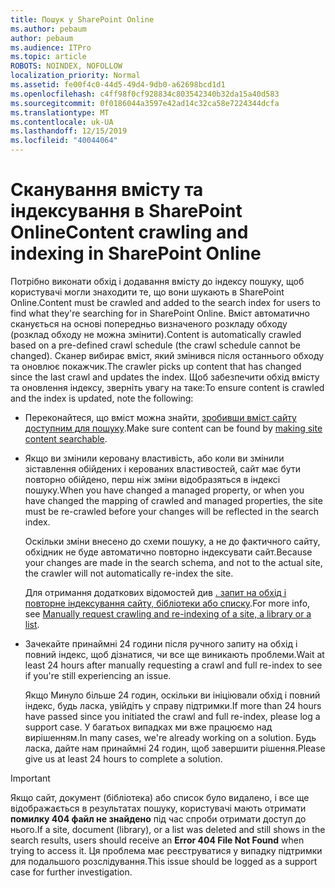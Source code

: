 ```yaml
---
title: Пошук у SharePoint Online
ms.author: pebaum
author: pebaum
ms.audience: ITPro
ms.topic: article
ROBOTS: NOINDEX, NOFOLLOW
localization_priority: Normal
ms.assetid: fe00f4c0-44d5-49d4-9db0-a62698bcd1d1
ms.openlocfilehash: c4ff98f0cf928834c803542340b32da15a40d583
ms.sourcegitcommit: 0f0186044a3597e42ad14c32ca58e7224344dcfa
ms.translationtype: MT
ms.contentlocale: uk-UA
ms.lasthandoff: 12/15/2019
ms.locfileid: "40044064"
---
```

# <a name="content-crawling-and-indexing-in-sharepoint-online"></a><span data-ttu-id="f9816-102">Сканування вмісту та індексування в SharePoint Online</span><span class="sxs-lookup"><span data-stu-id="f9816-102">Content crawling and indexing in SharePoint Online</span></span>

<span data-ttu-id="f9816-103">Потрібно виконати обхід і додавання вмісту до індексу пошуку, щоб користувачі могли знаходити те, що вони шукають в SharePoint Online.</span><span class="sxs-lookup"><span data-stu-id="f9816-103">Content must be crawled and added to the search index for users to find what they're searching for in SharePoint Online.</span></span> <span data-ttu-id="f9816-104">Вміст автоматично сканується на основі попередньо визначеного розкладу обходу (розклад обходу не можна змінити).</span><span class="sxs-lookup"><span data-stu-id="f9816-104">Content is automatically crawled based on a pre-defined crawl schedule (the crawl schedule cannot be changed).</span></span> <span data-ttu-id="f9816-105">Сканер вибирає вміст, який змінився після останнього обходу та оновлює покажчик.</span><span class="sxs-lookup"><span data-stu-id="f9816-105">The crawler picks up content that has changed since the last crawl and updates the index.</span></span> <span data-ttu-id="f9816-106">Щоб забезпечити обхід вмісту та оновлення індексу, зверніть увагу на таке:</span><span class="sxs-lookup"><span data-stu-id="f9816-106">To ensure content is crawled and the index is updated, note the following:</span></span>

- <span data-ttu-id="f9816-107">Переконайтеся, що вміст можна знайти, [зробивши вміст сайту доступним для пошуку](https://docs.microsoft.com/sharepoint/make-site-content-searchable).</span><span class="sxs-lookup"><span data-stu-id="f9816-107">Make sure content can be found by [making site content searchable](https://docs.microsoft.com/sharepoint/make-site-content-searchable).</span></span>

- <span data-ttu-id="f9816-108">Якщо ви змінили керовану властивість, або коли ви змінили зіставлення обійдених і керованих властивостей, сайт має бути повторно обійдено, перш ніж зміни відобразяться в індексі пошуку.</span><span class="sxs-lookup"><span data-stu-id="f9816-108">When you have changed a managed property, or when you have changed the mapping of crawled and managed properties, the site must be re-crawled before your changes will be reflected in the search index.</span></span> 

    <span data-ttu-id="f9816-109">Оскільки зміни внесено до схеми пошуку, а не до фактичного сайту, обхідник не буде автоматично повторно індексувати сайт.</span><span class="sxs-lookup"><span data-stu-id="f9816-109">Because your changes are made in the search schema, and not to the actual site, the crawler will not automatically re-index the site.</span></span> 

    <span data-ttu-id="f9816-110">Для отримання додаткових відомостей див [. запит на обхід і повторне індексування сайту, бібліотеки або списку](https://docs.microsoft.com/sharepoint/crawl-site-conten).</span><span class="sxs-lookup"><span data-stu-id="f9816-110">For more info, see [Manually request crawling and re-indexing of a site, a library or a list](https://docs.microsoft.com/sharepoint/crawl-site-conten).</span></span>

- <span data-ttu-id="f9816-111">Зачекайте принаймні 24 години після ручного запиту на обхід і повний індекс, щоб дізнатися, чи все ще виникають проблеми.</span><span class="sxs-lookup"><span data-stu-id="f9816-111">Wait at least 24 hours after manually requesting a crawl and full re-index to see if you're still experiencing an issue.</span></span> 

    <span data-ttu-id="f9816-112">Якщо Минуло більше 24 годин, оскільки ви ініціювали обхід і повний індекс, будь ласка, увійдіть у справу підтримки.</span><span class="sxs-lookup"><span data-stu-id="f9816-112">If more than 24 hours have passed since you initiated the crawl and full re-index, please log a support case.</span></span> <span data-ttu-id="f9816-113">У багатьох випадках ми вже працюємо над вирішенням.</span><span class="sxs-lookup"><span data-stu-id="f9816-113">In many cases, we're already working on a solution.</span></span> <span data-ttu-id="f9816-114">Будь ласка, дайте нам принаймні 24 годин, щоб завершити рішення.</span><span class="sxs-lookup"><span data-stu-id="f9816-114">Please give us at least 24 hours to complete a solution.</span></span>

> [!IMPORTANT]
> <span data-ttu-id="f9816-115">Якщо сайт, документ (бібліотека) або список було видалено, і все ще відображається в результатах пошуку, користувачі мають отримати **помилку 404 файл не знайдено** під час спроби отримати доступ до нього.</span><span class="sxs-lookup"><span data-stu-id="f9816-115">If a site, document (library), or a list was deleted and still shows in the search results, users should receive an **Error 404 File Not Found** when trying to access it.</span></span> <span data-ttu-id="f9816-116">Ця проблема має реєструватися у випадку підтримки для подальшого розслідування.</span><span class="sxs-lookup"><span data-stu-id="f9816-116">This issue should be logged as a support case for further investigation.</span></span> 



